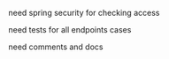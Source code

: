 <p>need spring security for checking access</p>
<p>need tests for all endpoints cases</p>
<P>need comments and docs</P>

